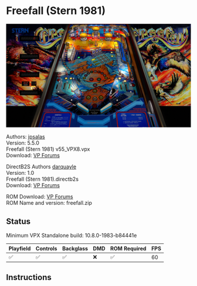 # Freefall (Stern 1981)

![Table Preview](../../images/vpx-freefall.jpg)


Authors: [jpsalas](https://www.vpforums.org/index.php?showuser=277)  
Version: 5.5.0  
Freefall (Stern 1981) v55_VPX8.vpx  
Download: [VP Forums](https://www.vpforums.org/index.php?app=downloads&showfile=12603)

DirectB2S
Authors [darquayle](https://www.vpforums.org/index.php?showuser=51255)  
Version: 1.0  
Freefall (Stern 1981).directb2s    
Download: [VP Forums](https://www.vpforums.org/index.php?app=downloads&showfile=7441)  

ROM
Download: [VP Forums](https://www.vpforums.org/index.php?app=downloads&showfile=749)    
ROM Name and version: freefall.zip  

## Status 

Minimum VPX Standalone build: 10.8.0-1983-b84441e

| Playfield | Controls | Backglass | DMD | ROM Required | FPS | 
|-----------|----------|-----------|-----|--------------|-----|
| :white_check_mark: | :white_check_mark: | :white_check_mark: | :x: | :white_check_mark: | 60 |

## Instructions


